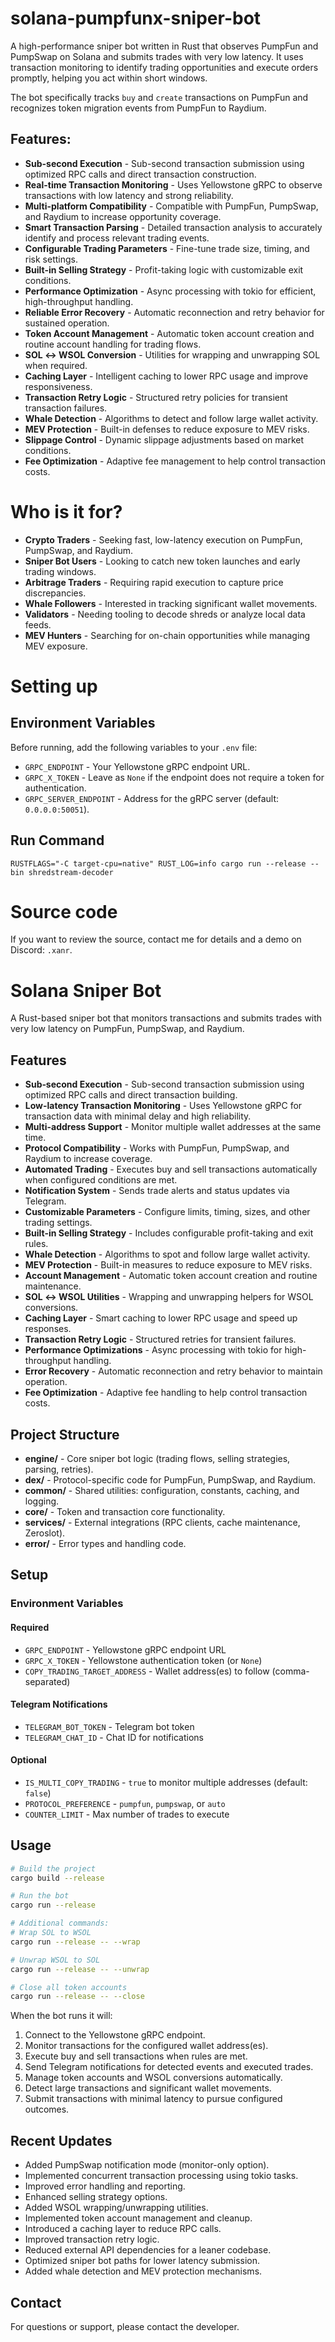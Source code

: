 # solana-pumpfunx-sniper-bot

A high-performance sniper bot written in Rust that observes PumpFun and PumpSwap on Solana and submits trades with very low latency. It uses transaction monitoring to identify trading opportunities and execute orders promptly, helping you act within short windows.

The bot specifically tracks `buy` and `create` transactions on PumpFun and recognizes token migration events from PumpFun to Raydium.


## Features:

* **Sub-second Execution** - Sub-second transaction submission using optimized RPC calls and direct transaction construction.
* **Real-time Transaction Monitoring** - Uses Yellowstone gRPC to observe transactions with low latency and strong reliability.
* **Multi-platform Compatibility** - Compatible with PumpFun, PumpSwap, and Raydium to increase opportunity coverage.
* **Smart Transaction Parsing** - Detailed transaction analysis to accurately identify and process relevant trading events.
* **Configurable Trading Parameters** - Fine-tune trade size, timing, and risk settings.
* **Built-in Selling Strategy** - Profit-taking logic with customizable exit conditions.
* **Performance Optimization** - Async processing with tokio for efficient, high-throughput handling.
* **Reliable Error Recovery** - Automatic reconnection and retry behavior for sustained operation.
* **Token Account Management** - Automatic token account creation and routine account handling for trading flows.
* **SOL ↔ WSOL Conversion** - Utilities for wrapping and unwrapping SOL when required.
* **Caching Layer** - Intelligent caching to lower RPC usage and improve responsiveness.
* **Transaction Retry Logic** - Structured retry policies for transient transaction failures.
* **Whale Detection** - Algorithms to detect and follow large wallet activity.
* **MEV Protection** - Built-in defenses to reduce exposure to MEV risks.
* **Slippage Control** - Dynamic slippage adjustments based on market conditions.
* **Fee Optimization** - Adaptive fee management to help control transaction costs.

# Who is it for?

* **Crypto Traders** - Seeking fast, low-latency execution on PumpFun, PumpSwap, and Raydium.
* **Sniper Bot Users** - Looking to catch new token launches and early trading windows.
* **Arbitrage Traders** - Requiring rapid execution to capture price discrepancies.
* **Whale Followers** - Interested in tracking significant wallet movements.
* **Validators** - Needing tooling to decode shreds or analyze local data feeds.
* **MEV Hunters** - Searching for on-chain opportunities while managing MEV exposure.

# Setting up

## Environment Variables

Before running, add the following variables to your `.env` file:

* `GRPC_ENDPOINT` - Your Yellowstone gRPC endpoint URL.
* `GRPC_X_TOKEN` - Leave as `None` if the endpoint does not require a token for authentication.
* `GRPC_SERVER_ENDPOINT` - Address for the gRPC server (default: `0.0.0.0:50051`).

## Run Command

```
RUSTFLAGS="-C target-cpu=native" RUST_LOG=info cargo run --release --bin shredstream-decoder
```

# Source code

If you want to review the source, contact me for details and a demo on Discord: `.xanr`.

# Solana Sniper Bot

A Rust-based sniper bot that monitors transactions and submits trades with very low latency on PumpFun, PumpSwap, and Raydium.

## Features

* **Sub‑second Execution** - Sub-second transaction submission using optimized RPC calls and direct transaction building.
* **Low-latency Transaction Monitoring** - Uses Yellowstone gRPC for transaction data with minimal delay and high reliability.
* **Multi-address Support** - Monitor multiple wallet addresses at the same time.
* **Protocol Compatibility** - Works with PumpFun, PumpSwap, and Raydium to increase coverage.
* **Automated Trading** - Executes buy and sell transactions automatically when configured conditions are met.
* **Notification System** - Sends trade alerts and status updates via Telegram.
* **Customizable Parameters** - Configure limits, timing, sizes, and other trading settings.
* **Built-in Selling Strategy** - Includes configurable profit-taking and exit rules.
* **Whale Detection** - Algorithms to spot and follow large wallet activity.
* **MEV Protection** - Built-in measures to reduce exposure to MEV risks.
* **Account Management** - Automatic token account creation and routine maintenance.
* **SOL ↔ WSOL Utilities** - Wrapping and unwrapping helpers for WSOL conversions.
* **Caching Layer** - Smart caching to lower RPC usage and speed up responses.
* **Transaction Retry Logic** - Structured retries for transient failures.
* **Performance Optimizations** - Async processing with tokio for high-throughput handling.
* **Error Recovery** - Automatic reconnection and retry behavior to maintain operation.
* **Fee Optimization** - Adaptive fee handling to help control transaction costs.

## Project Structure

* **engine/** - Core sniper bot logic (trading flows, selling strategies, parsing, retries).
* **dex/** - Protocol-specific code for PumpFun, PumpSwap, and Raydium.
* **common/** - Shared utilities: configuration, constants, caching, and logging.
* **core/** - Token and transaction core functionality.
* **services/** - External integrations (RPC clients, cache maintenance, Zeroslot).
* **error/** - Error types and handling code.

## Setup

### Environment Variables

#### Required

* `GRPC_ENDPOINT` - Yellowstone gRPC endpoint URL
* `GRPC_X_TOKEN` - Yellowstone authentication token (or `None`)
* `COPY_TRADING_TARGET_ADDRESS` - Wallet address(es) to follow (comma-separated)

#### Telegram Notifications

* `TELEGRAM_BOT_TOKEN` - Telegram bot token
* `TELEGRAM_CHAT_ID` - Chat ID for notifications

#### Optional

* `IS_MULTI_COPY_TRADING` - `true` to monitor multiple addresses (default: `false`)
* `PROTOCOL_PREFERENCE` - `pumpfun`, `pumpswap`, or `auto`
* `COUNTER_LIMIT` - Max number of trades to execute

## Usage

```bash
# Build the project
cargo build --release

# Run the bot
cargo run --release

# Additional commands:
# Wrap SOL to WSOL
cargo run --release -- --wrap

# Unwrap WSOL to SOL
cargo run --release -- --unwrap

# Close all token accounts
cargo run --release -- --close
```

When the bot runs it will:

1. Connect to the Yellowstone gRPC endpoint.
2. Monitor transactions for the configured wallet address(es).
3. Execute buy and sell transactions when rules are met.
4. Send Telegram notifications for detected events and executed trades.
5. Manage token accounts and WSOL conversions automatically.
6. Detect large transactions and significant wallet movements.
7. Submit transactions with minimal latency to pursue configured outcomes.

## Recent Updates

* Added PumpSwap notification mode (monitor-only option).
* Implemented concurrent transaction processing using tokio tasks.
* Improved error handling and reporting.
* Enhanced selling strategy options.
* Added WSOL wrapping/unwrapping utilities.
* Implemented token account management and cleanup.
* Introduced a caching layer to reduce RPC calls.
* Improved transaction retry logic.
* Reduced external API dependencies for a leaner codebase.
* Optimized sniper bot paths for lower latency submission.
* Added whale detection and MEV protection mechanisms.

## Contact

For questions or support, please contact the developer.
